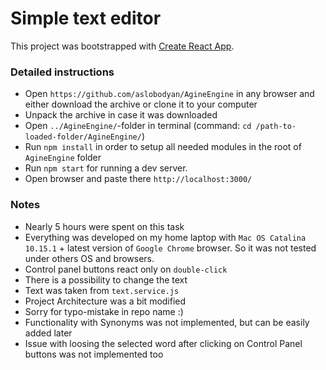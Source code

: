 # Simple text editor
This project was bootstrapped with [Create React App](https://github.com/facebookincubator/create-react-app).


### Detailed instructions
+ Open `https://github.com/aslobodyan/AgineEngine` in any browser and either download the archive or clone it to your computer
+ Unpack the archive in case it was downloaded
+ Open `../AgineEngine/`-folder in terminal (command: `cd /path-to-loaded-folder/AgineEngine/`)
+ Run `npm install` in order to setup all needed modules in the root of `AgineEngine` folder
+ Run `npm start` for running a dev server.
+ Open browser and paste there `http://localhost:3000/`

### Notes
+ Nearly 5 hours were spent on this task
+ Everything was developed on my home laptop with `Mac OS Catalina 10.15.1` + latest version of `Google Chrome` browser. So it was not tested under others OS and browsers.
+ Control panel buttons react only on `double-click`
+ There is a possibility to change the text
+ Text was taken from `text.service.js`
+ Project Architecture was a bit modified
+ Sorry for typo-mistake in repo name :)
+ Functionality with Synonyms was not implemented, but can be easily added later
+ Issue with loosing the selected word after clicking on Control Panel buttons was not implemented too
